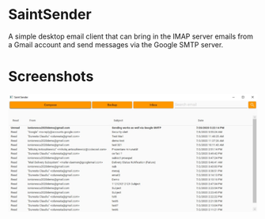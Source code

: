# SaintSender
A simple desktop email client that can bring in the IMAP server emails from a Gmail account and send messages via the Google SMTP server.

# Screenshots
![alt text](SaintSenderScreenshot.jpg?raw=true)

